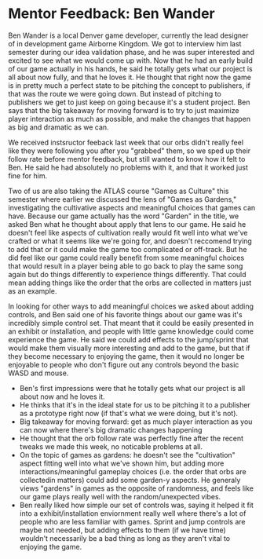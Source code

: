 # Mentor Feedback: Ben Wander

Ben Wander is a local Denver game developer, currently the lead designer of in development game Airborne Kingdom. We got to interview him last semester during our idea validation phase, and he was super interested and excited to see what we would come up with. Now that he had an early build of our game actually in his hands, he said he totally gets what our project is all about now fully, and that he loves it. He thought that right now the game is in pretty much a perfect state to be pitching the concept to publishers, if that was the route we were going down. But instead of pitching to publishers we get to just keep on going because it's a student project. Ben says that the big takeaway for moving forward is to try to just maximize player interaction as much as possible, and make the changes that happen as big and dramatic as we can.

We received instsructor feeback last week that our orbs didn't really feel like they were following you after you "grabbed" them, so we sped up their follow rate before mentor feedback, but still wanted to know how it felt to Ben. He said he had absolutely no problems with it, and that it worked just fine for him.

Two of us are also taking the ATLAS course "Games as Culture" this semester where earlier we discussed the lens of "Games as Gardens," investigating the cultivative aspects and meaningful choices that games can have. Because our game actually has the word "Garden" in the title, we asked Ben what he thought about apply that lens to our game. He said he doesn't feel like aspects of cultivation really would fit well into what we've crafted or what it seems like we're going for, and doesn't reccomend trying to add that or it could make the game too complicated or off-track. But he did feel like our game could really benefit from some meaningful choices that would result in a player being able to go back to play the same song again but do things differently to experience things differently. That could mean adding things like the order that the orbs are collected in matters just as an example.

In looking for other ways to add meaningful choices we asked about adding controls, and Ben said one of his favorite things about our game was it's incredibly simple control set. That meant that it could be easily presented in an exhibit or installation, and people with little game knowledge could come experience the game. He said we could add effects to the jump/sprint that would make them visually more interesting and add to the game, but that if they become necessary to enjoying the game, then it would no longer be enjoyable to people who don't figure out any controls beyond the basic WASD and mouse.

* Ben's first impressions were that he totally gets what our project is all about now and he loves it.
* He thinks that it's in the ideal state for us to be pitching it to a publisher as a prototype right now (if that's what we were doing, but it's not).
* Big takeaway for moving forward: get as much player interaction as you can now where there's big dramatic changes happening
* He thought that the orb follow rate was perfectly fine after the recent tweaks we made this week, no noticable problems at all.
* On the topic of games as gardens: he doesn't see the "cultivation" aspect fitting well into what we've shown him, but adding more interactions/meaningful gameplay choices (i.e. the order that orbs are collectedin matters) could add some garden-y aspects. He generaly views "gardens" in games as the opposite of randomness, and feels like our game plays really well with the random/unexpected vibes.
* Ben really liked how simple our set of controls was, saying it helped it fit into a exhibit/installation enviornment really well where there's a lot of people who are less familiar with games. Sprint and jump controls are maybe not needed, but adding effects to them (if we have time) wouldn't necessarily be a bad thing as long as they aren't vital to enjoying the game.
